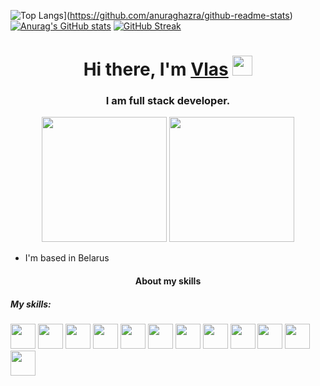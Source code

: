 ![Top Langs](https://github-readme-stats.vercel.app/api/top-langs/?username=Exooo1&theme=dark)](https://github.com/anuraghazra/github-readme-stats)
[![Anurag's GitHub stats](https://github-readme-stats.vercel.app/api?username=Exooo1&show_icons=true&theme=tokyonight)](https://github.com/anuraghazra/github-readme-stats)
[![GitHub Streak](https://github-readme-streak-stats.herokuapp.com/?user=Exooo1&theme=dark)](https://git.io/streak-stats)
<h1 align="center">Hi there, I'm <a href="https://daniilshat.ru/" target="_blank">Vlas</a> 
<img src="https://github.com/blackcater/blackcater/raw/main/images/Hi.gif" height="32"/></h1>
<h3 align="center">I am full stack developer.</h3>
<div id="header" align="center" background-color="red" display="flex">
  <img src="https://user-images.githubusercontent.com/52352285/96442452-c64f2700-1228-11eb-8c92-35a64d4cef32.gif" height="200px"/>
  <img src="https://media.giphy.com/media/kdFc8fubgS31b8DsVu/giphy.gif" height="200px"/>
</div>
  <div>
    <ul>
      <li>I'm based in Belarus</li>
    </ul>
  </div>
  <div>
    <h4 align="center">About my skills</h4>
    <div>
      <h5>My skills:</h5>
      <img width='40px'  src='https://cdn-media-1.freecodecamp.org/images/1*jnqXL4Q-iW0qxodFDTxyFQ.jpeg'/>
      <img width='40px'  src='https://pbs.twimg.com/profile_images/1110148780991623201/vlqCsAVP_400x400.png'/>
      <img width='40px'  src='https://res.cloudinary.com/practicaldev/image/fetch/s--bH970DGV--/c_imagga_scale,f_auto,fl_progressive,h_1080,q_auto,w_1080/https://dev-to-uploads.s3.amazonaws.com/i/j065mcmc1r78ycbdl7bt.jpg'/>
      <img width='40px'  src='https://ih1.redbubble.net/image.438908244.6144/st,small,507x507-pad,600x600,f8f8f8.u2.jpg'/>
      <img width='40px'  src='https://upload.wikimedia.org/wikipedia/commons/6/6a/JavaScript-logo.png'/>
      <img width='40px'  src='https://mui.com/static/logo.png'/>
      <img width='40px'  src='https://repository-images.githubusercontent.com/347723622/92065800-865a-11eb-9626-dff3cb7fef55'/>
      <img width='40px'  src='https://repository-images.githubusercontent.com/180328715/fca49300-e7f1-11ea-9f51-cfd949b31560'/>
      <img width='40px'  src='https://www.drupal.org/files/project-images/nextjs-icon-dark-background.png'/>
      <img width='40px'  src='https://encrypted-tbn0.gstatic.com/images?q=tbn:ANd9GcTj8WWrX6g2og2THuQG5WuFym3aE4Kccf3R6KiNrd6MDCB67raF-p-YNcBQ1c_SacvA9j0&usqp=CAU'/>
      <img width='40px'  src='https://miro.medium.com/v2/resize:fit:512/1*doAg1_fMQKWFoub-6gwUiQ.png'/>
      <img width='40px'  src='https://www.aviator.co/blog/wp-content/uploads/2023/03/postgres-logo-1.png'/>
    </div>
  </div>
